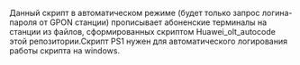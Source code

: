 Данный скрипт в автоматическом режиме (будет только запрос логина-пароля от GPON станции)
прописывает абоненские терминалы на станции из файлов, сформированных скриптом Huawei_olt_autocode
этой репозитории.Скрипт PS1 нужен для автоматического логирования работы скрипта на windows.
